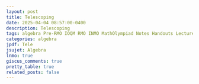 ```yaml
---
layout: post
title: Telescoping
date: 2025-04-04 08:57:00-0400
description: Telescoping
tags: algebra Pre-RMO IOQM RMO INMO MathOlympiad Notes Handouts LectureNotes
categories: algebra
jpdf: Tele
jsujet: Algebra
lnmo: true
giscus_comments: true
pretty_table: true
related_posts: false
---
```

